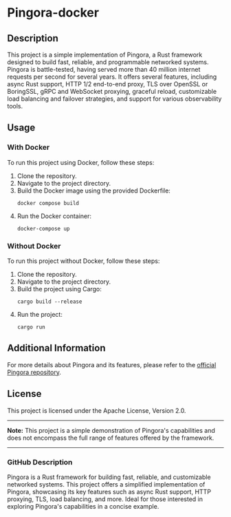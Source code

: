 # Pingora-docker
## Description

This project is a simple implementation of Pingora, a Rust framework designed to build fast, reliable, and programmable networked systems. 
Pingora is battle-tested, having served more than 40 million internet requests per second for several years. It offers several features, including async Rust support, HTTP 1/2 end-to-end proxy, TLS over OpenSSL or BoringSSL, gRPC and WebSocket proxying, graceful reload, customizable load balancing and failover strategies, and support for various observability tools.

## Usage

### With Docker

To run this project using Docker, follow these steps:

1. Clone the repository.
2. Navigate to the project directory.
3. Build the Docker image using the provided Dockerfile:
   ```
   docker compose build
   ```
4. Run the Docker container:
   ```
   docker-compose up
   ```

### Without Docker

To run this project without Docker, follow these steps:

1. Clone the repository.
2. Navigate to the project directory.
3. Build the project using Cargo:
   ```
   cargo build --release
   ```
4. Run the project:
   ```
   cargo run
   ```

## Additional Information

For more details about Pingora and its features, please refer to the [official Pingora repository](https://github.com/cloudflare/pingora).

## License

This project is licensed under the Apache License, Version 2.0.

---

**Note:** This project is a simple demonstration of Pingora's capabilities and does not encompass the full range of features offered by the framework.

---

### GitHub Description

Pingora is a Rust framework for building fast, reliable, and customizable networked systems. This project offers a simplified implementation of Pingora, showcasing its key features such as async Rust support, HTTP proxying, TLS, load balancing, and more. Ideal for those interested in exploring Pingora's capabilities in a concise example.